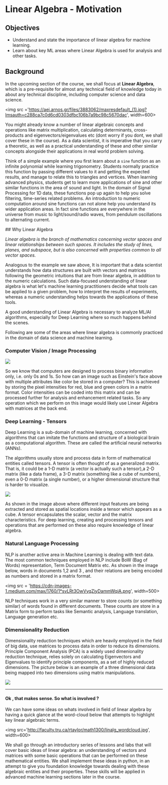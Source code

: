 
# Linear Algebra - Motivation

## Objectives

* Understand and state the importance of linear algebra for machine learning.
* Learn about key ML areas where Linear Algebra is used for analysis and other tasks. 

## Background 

In the upcoming section of the course, we shall focus at **Linear Algebra**, which is a pre-requisite for almost any technical field of knowledge today in about any technical discipline, including computer science and data science.  

<img src ='https://aei.arnos.gr/files/3883062/maxresdefault_(1).jpg?lmsauth=c288ca7c0d6cd0303dfbc106b7a9bc98c5670dac', width=600>

You might already know a number of linear algebraic concepts and operations like matrix multiplication, calculating determinants, cross-products and eigenvectors/eigenvalues etc (dont worry if you dont, we shall cover these in the course). As a data scientist, it is imperative that you carry a theoretic, as well as a practical understanding of these and other similar concepts alongside their applications in real world problem solving. 

Think of a simple example where you first learn about a `sine` function as an infinite polynomial while learning trigonometry. Students normally practice this function by passing different values to it and getting the expected results, and manage to relate this to triangles and vertices. When learning advanced physics, students get to learn more applications of sine and other similar functions in the area of sound and light. In the domain of Signal Processing for 1D data, these functions pop up again to help you solve filtering, time-series related problems. An introduction to numeric computation around sine functions can not alone help you understand its wider application areas. In fact sine functions are everywhere in the universe from music to light/sound/radio waves, from pendulum oscillations to alternating current. 


## Why Linear Algebra 

*Linear algebra is the branch of mathematics concerning vector spaces and linear relationships between such spaces. It includes the study of lines, planes, and subspace, but is also concerned with properties common to all vector spaces.*

Analogous to the example we saw above, It is important that a data scientist understands how data structures are built with vectors and matrices following the geometric intuitions that are from linear algebra, in addition to the numeric calculations. Such data-focused understanding of linear algebra is what let's machine learning practitioners decide what tools can be applied to a given problem, how to interpret the results of experiments, whereas a numeric understanding helps towards the applications of these tools. 

A good understanding of Linear Algebra is necessary to analyze ML/AI algorithms, especially for Deep Learning where so much happens behind the scenes.  

Following are some of the areas where linear algebra is commonly practiced in the domain of data science and machine learning. 

### Computer Vision / Image Processing

![](https://www.researchgate.net/profile/Dennis_Wee_Neo/publication/260038465/figure/fig1/AS:297304901865489@1447894420867/Results-of-image-processing-by-MATLAB-a-RGB-matrix-for-original-image-b-simu-lated.png)

So we know that computers are designed to process binary information only, i.e. only 0s and 1s. So how can an image such as Einstein's face above with multiple attributes like color be stored in a computer? This is achieved by storing the pixel intensities for red, blue and green colors in a matrix format. Color intensities can be coded into this matrix and can be processed further for analysis and enhancement related tasks. So any operation which we perform on this image would likely use Linear Algebra with matrices at the back end.

### Deep Learning - Tensors

Deep Learning is a sub-domain of machine learning, concerned with algorithms that can imitate the functions and structure of a biological brain as a computational algorithm. These are called the artificial neural networks (ANNs). 

The algorithms usually store and process data in form of mathematical entities called tensors. A tensor is often thought of as a generalized matrix. That is, it could be a 1-D matrix (a vector is actually such a tensor),a 2-D matrix (like a data frame), a 3-D matrix (something like a cube of numbers), even a 0-D matrix (a single number), or a higher dimensional structure that is harder to visualize.

![](http://www.big-data.tips/wp-content/uploads/2017/10/tensor-machine-learning-illustration.jpg)

As shown in the image above where different input features are being extracted and stored as spatial locations inside a tensor which appears as a cube. A tensor encapsulates the scalar, vector and the matrix characteristics. For deep learning, creating and processing tensors and operations that are performed on these also require knowledge of linear algebra. 

### Natural Language Processing

NLP is another active area in Machine Learning is dealing with text data.  The most common techniques employed in NLP include BoW (Bag of Words) representation, Term Document Matrix etc. As shown in the image below, words in documents 1,2 and 3 , and their relations are being encoded as numbers and stored in a matrix format.

<img src = 'https://cdn-images-1.medium.com/max/1760/1*svLRt3OwVyqZiyDammWqiA.png', width=500>

NLP techniques work in a very similar manner to store counts (or something similar) of words found in different documents. These counts are store in a Matrix form to perform tasks like Semantic analysis, Language translation, Language generation etc.

### Dimensionality Reduction

Dimensionality reduction techniques which are heavily employed in the field of big data, use matrices to process data in order to reduce its dimensions. Principle Component Analysis (PCA) is a widely used dimenionality reduction technique, relies solely on calculating Eigenvectors and Eigenvalues to identify principle components, as a set of highly reduced dimensions. The picture below is an example of a three dimensional data being mapped into two dimensions using matrix manipulations. 

![](http://www.nlpca.org/fig_pca_principal_component_analysis.png)

---

#### Ok , that makes sense. So what is involved  ?

We can have some ideas on whats involved in field of linear algebra by having a quick glance at the word-cloud below that attempts to highlight key linear algebraic terms.

<img src='http://faculty.tru.ca/rtaylor/math1300/linalg_wordcloud.jpg', width=600>


We shall go through an introductory series of lessons and labs that will cover basic ideas of linear algebra: an understanding of vectors and matrices with some basic operations that can be performed on these mathematical entities. We shall implement these ideas in python, in an attempt to give you foundation knowledge towards dealing with these algebraic entities and their properties. These skills will be applied in advanced machine learning sections later in the course. 
